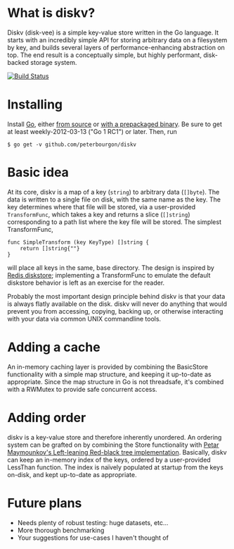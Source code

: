 # What is diskv?

Diskv (disk-vee) is a simple key-value store written in the Go language. It
starts with an incredibly simple API for storing arbitrary data on a filesystem
by key, and builds several layers of performance-enhancing abstraction on top.
The end result is a conceptually simple, but highly performant, disk-backed
storage system.

[![Build Status][1]][2]

[1]: https://secure.travis-ci.org/peterbourgon/diskv.png
[2]: http://www.travis-ci.org/peterbourgon/diskv

# Installing

Install [Go][3], either [from source][4] or [with a prepackaged binary][5]. Be
sure to get at least weekly-2012-03-13 ("Go 1 RC1") or later. Then, run

```
$ go get -v github.com/peterbourgon/diskv
```

[3]: http://weekly.golang.org
[4]: http://weekly.golang.org/doc/install/source
[5]: http://weekly.golang.org/doc/install

# Basic idea

At its core, diskv is a map of a key (`string`) to arbitrary data (`[]byte`).
The data is written to a single file on disk, with the same name as the key.
The key determines where that file will be stored, via a user-provided
`TransformFunc`, which takes a key and returns a slice (`[]string`)
corresponding to a path list where the key file will be stored. The simplest
TransformFunc,

```
func SimpleTransform (key KeyType) []string {
    return []string{""}
}
```

will place all keys in the same, base directory. The design is inspired by
[Redis diskstore][6]; implementing a TransformFunc to emulate the default
diskstore behavior is left as an exercise for the reader.

[6]: http://groups.google.com/group/redis-db/browse_thread/thread/d444bc786689bde9?pli=1

Probably the most important design principle behind diskv is that your data is
always flatly available on the disk. diskv will never do anything that would
prevent you from accessing, copying, backing up, or otherwise interacting with
your data via common UNIX commandline tools.

# Adding a cache

An in-memory caching layer is provided by combining the BasicStore
functionality with a simple map structure, and keeping it up-to-date as
appropriate. Since the map structure in Go is not threadsafe, it's combined
with a RWMutex  to provide safe concurrent access. 

# Adding order

diskv is a key-value store and therefore inherently unordered. An ordering
system can be grafted on by combining the Store functionality with [Petar
Maymounkov's Left-leaning Red-black tree implementation][7]. Basically, diskv
can keep an in-memory index of the keys, ordered by a user-provided LessThan
function. The index is naïvely populated at startup from the keys on-disk, and
kept up-to-date as appropriate.

[7]: https://github.com/petar/GoLLRB 

# Future plans
 
 * Needs plenty of robust testing: huge datasets, etc... 
 * More thorough benchmarking
 * Your suggestions for use-cases I haven't thought of
